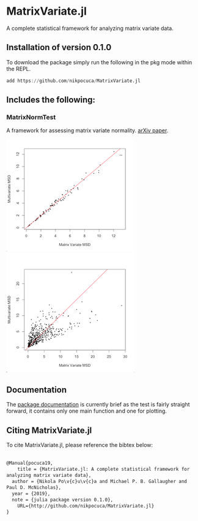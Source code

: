 # MatrixVariate.jl

A complete statistical framework for analyzing matrix variate data.

## Installation of version 0.1.0
To download the package simply run the following in the pkg mode within the REPL.
```julia
add https://github.com/nikpocuca/MatrixVariate.jl
```

## Includes the following:

### MatrixNormTest
A framework for assessing matrix variate normality. [arXiv paper](https://arxiv.org/abs/1812.09064).

![](/docs/src/src/norm.png)
![](/docs/src/src/nnorm.png)

## Documentation
The [package documentation](https://nikpocuca.github.io/MatrixVariate.jl/) is currently brief as the test is fairly straight forward, it contains only one main function and one for plotting.

## Citing  MatrixVariate.jl

To cite MatrixVariate.jl, please reference the bibtex below:

```

@Manual{pocuca19,
 	title = {MatrixVariate.jl: A complete statistical framework for analyzing matrix variate data},
  author = {Nikola Po\v{c}u\v{c}a and Michael P. B. Gallaugher and Paul D. McNicholas},
  year = {2019},
  note = {julia package version 0.1.0},
	URL={http://github.com/nikpocuca/MatrixVariate.jl}
}

```
